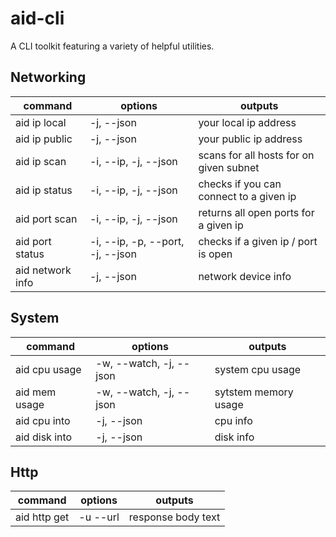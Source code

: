 # aid-cli
A CLI toolkit featuring a variety of helpful utilities.

## Networking
| command          | options                          | outputs                                 |
|------------------|----------------------------------|-----------------------------------------|
| aid ip local     | -j, --json                       | your local ip address                   |
| aid ip public    | -j, --json                       | your public ip address                  |
| aid ip scan      | -i, --ip, -j, --json             | scans for all hosts for on given subnet |
| aid ip status    | -i, --ip, -j, --json             | checks if you can connect to a given ip |
| aid port scan    | -i, --ip, -j, --json             | returns all open ports for a given ip   |
| aid port status  | -i, --ip, -p, --port, -j, --json | checks if a given ip / port is open     |
| aid network info | -j, --json                       | network device info                     |

## System

| command       | options                 | outputs              |
|---------------|-------------------------|----------------------|
| aid cpu usage | -w, --watch, -j, --json | system cpu usage     |
| aid mem usage | -w, --watch, -j, --json | sytstem memory usage |
| aid cpu into  | -j, --json              | cpu info             |
| aid disk into | -j, --json              | disk info            |

## Http

| command      | options  | outputs            |
|--------------|----------|--------------------|
| aid http get | -u --url | response body text |